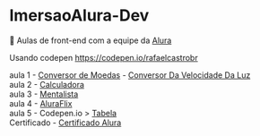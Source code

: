# ImersaoAlura-Dev

🌊 Aulas de front-end com a equipe da <a href="https://imersao.dev/aulas/aula01-conversor-moedas-variaveis?utm_source=ActiveCampaign&utm_medium=email&utm_content=Aulas+da+Imers%C3%A3oDev+at%C3%A9+agora&utm_campaign=%5BIMERS%C3%83O+DEV%5D+%28Inscri%C3%A7%C3%A3o%29+Confirma%C3%A7%C3%A3o+de+inscri%C3%A7%C3%A3o">Alura</a>

Usando codepen https://codepen.io/rafaelcastrobr

aula 1 - <a href="https://rafaelcastrobr.github.io/ImersaoAlura-Dev/aula_1/conversor_moeda/">Conversor de Moedas</a> - <a href="https://rafaelcastrobr.github.io/ImersaoAlura-Dev/aula_1/conversor_velocidade_da_luz/">Conversor Da Velocidade Da Luz</a><br>
aula 2 - <a href="https://rafaelcastrobr.github.io/ImersaoAlura-Dev/aula_2/Calculadora/">Calculadora</a><br>
aula 3 - <a href="https://rafaelcastrobr.github.io/ImersaoAlura-Dev/aula_3/mentalista/">Mentalista</a><br>
aula 4 - <a href="https://rafaelcastrobr.github.io/ImersaoAlura-Dev/aula_4/AluraFlix/" >AluraFlix</a><br>
aula 5 - Codepen.io > <a href="https://codepen.io/rafaelcastrobr/full/NWdRgoj"> Tabela</a><br>
Certificado - <a href="https://rafaelcastrobr.github.io/ImersaoAlura-Dev/certificado/">Certificado Alura</a>

